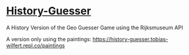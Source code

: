 # [History-Guesser](https://history-guesser.tobias-wilfert.repl.co)
A  History Version of the Geo Guesser Game using the Rijksmuseum API 

A version only using the paintings: https://history-guesser.tobias-wilfert.repl.co/paintings
